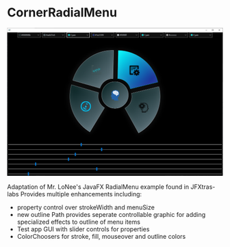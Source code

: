 # CornerRadialMenu
![](/media/brightblue.png)

Adaptation of Mr. LoNee's JavaFX RadialMenu example found in JFXtras-labs
Provides multiple enhancements including: 

- property control over strokeWidth and menuSize
- new outline Path provides seperate controllable graphic for adding specialized effects to outline of menu items
- Test app GUI with slider controls for properties
- ColorChoosers for stroke, fill, mouseover and outline colors
